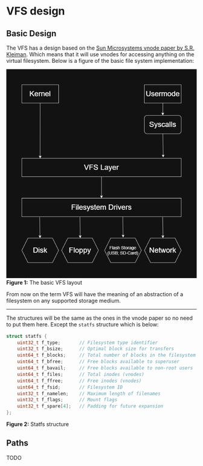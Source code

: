 # VFS design

## Basic Design

The VFS has a design based on the [Sun Microsystems vnode paper by S.R. Kleiman](https://www.cs.fsu.edu/~awang/courses/cop5611_s2024/vnode.pdf). Which means
that it will use vnodes for accessing anything on the virtual filesystem. Below is a figure of the basic file system implementation:

![The basic VFS layout](media_VFS/basic-vfs-design.png) </br>
**Figure 1:** The basic VFS layout

From now on the term VFS will have the meaning of an abstraction of a filesystem on any supported storage medium.

---

The structures will be the same as the ones in the vnode paper so no need to put them here. Except the `statfs` structure which is below:

```c
struct statfs {
    uint32_t f_type;       // Filesystem type identifier
    uint32_t f_bsize;      // Optimal block size for transfers
    uint64_t f_blocks;     // Total number of blocks in the filesystem
    uint64_t f_bfree;      // Free blocks available to superuser
    uint64_t f_bavail;     // Free blocks available to non-root users
    uint64_t f_files;      // Total inodes (vnodes)
    uint64_t f_ffree;      // Free inodes (vnodes)
    uint64_t f_fsid;       // Filesystem ID
    uint32_t f_namelen;    // Maximum length of filenames
    uint32_t f_flags;      // Mount flags
    uint32_t f_spare[4];   // Padding for future expansion
};
```

**Figure 2:** Statfs structure </br>

## Paths

TODO
